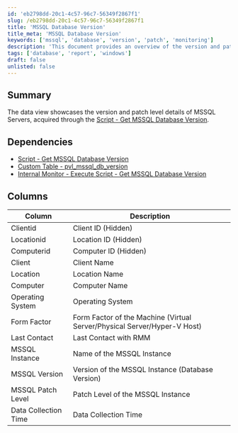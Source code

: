 ```yaml
---
id: 'eb2798dd-20c1-4c57-96c7-56349f2867f1'
slug: /eb2798dd-20c1-4c57-96c7-56349f2867f1
title: 'MSSQL Database Version'
title_meta: 'MSSQL Database Version'
keywords: ['mssql', 'database', 'version', 'patch', 'monitoring']
description: 'This document provides an overview of the version and patch level details of MSSQL Servers, detailing the data collected through the associated script and its dependencies. It outlines the key columns and their descriptions for better understanding and utilization.'
tags: ['database', 'report', 'windows']
draft: false
unlisted: false
---
```


## Summary

The data view showcases the version and patch level details of MSSQL Servers, acquired through the [Script - Get MSSQL Database Version](/docs/03f2c6fe-2b6d-43bd-b5c8-de3cb55c0dee).

## Dependencies

- [Script - Get MSSQL Database Version](/docs/03f2c6fe-2b6d-43bd-b5c8-de3cb55c0dee)
- [Custom Table - pvl_mssql_db_version](/docs/e0ec87f6-0624-40db-ac6b-1b7d823e6b37)
- [Internal Monitor - Execute Script - Get MSSQL Database Version](/docs/d7ad7eb3-8f39-4798-a80c-f0a6cdae7213)

## Columns

| Column                | Description                                                        |
|----------------------|--------------------------------------------------------------------|
| Clientid             | Client ID (Hidden)                                                |
| Locationid           | Location ID (Hidden)                                              |
| Computerid           | Computer ID (Hidden)                                              |
| Client               | Client Name                                                       |
| Location             | Location Name                                                     |
| Computer             | Computer Name                                                     |
| Operating System      | Operating System                                                  |
| Form Factor          | Form Factor of the Machine (Virtual Server/Physical Server/Hyper-V Host) |
| Last Contact         | Last Contact with RMM                                            |
| MSSQL Instance       | Name of the MSSQL Instance                                       |
| MSSQL Version        | Version of the MSSQL Instance (Database Version)                 |
| MSSQL Patch Level    | Patch Level of the MSSQL Instance                                 |
| Data Collection Time  | Data Collection Time                                              |


